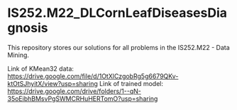 # IS252.M22_DLCornLeafDiseasesDiagnosis
This repository stores our solutions for all problems in the IS252.M22 - Data Mining.

Link of KMean32 data: https://drive.google.com/file/d/1OtXlCzgobRg5g6679QKv-ktOtSJhyitX/view?usp=sharing
Link of trained model: https://drive.google.com/drive/folders/1--qN-35oEibhBMsvPgSWMCRHuHERTomO?usp=sharing
